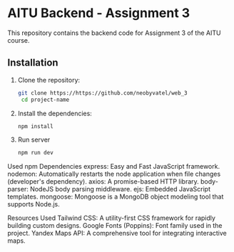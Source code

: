 # AITU Backend - Assignment 3

This repository contains the backend code for Assignment 3 of the AITU course.

## Installation

1. Clone the repository:
   ```sh
   git clone https://https://github.com/neobyvatel/web_3
    cd project-name
   ```
2. Install the dependencies:
   ```sh
   npm install
   ```
3. Run server
   ```sh
   npm run dev
   ```

Used npm Dependencies
express: Easy and Fast JavaScript framework.
nodemon: Automatically restarts the node application when file changes (developer's dependency).
axios: A promise-based HTTP library.
body-parser: NodeJS body parsing middleware.
ejs: Embedded JavaScript templates.
mongoose: Mongoose is a MongoDB object modeling tool that supports Node.js.

Resources Used
Tailwind CSS: A utility-first CSS framework for rapidly building custom designs.
Google Fonts (Poppins): Font family used in the project.
Yandex Maps API: A comprehensive tool for integrating interactive maps.
